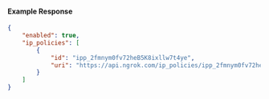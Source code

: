 <!-- Code generated for API Clients. DO NOT EDIT. -->

#### Example Response

```json
{
	"enabled": true,
	"ip_policies": [
		{
			"id": "ipp_2fmnym0fv72heB5K8ixllw7t4ye",
			"uri": "https://api.ngrok.com/ip_policies/ipp_2fmnym0fv72heB5K8ixllw7t4ye"
		}
	]
}
```
